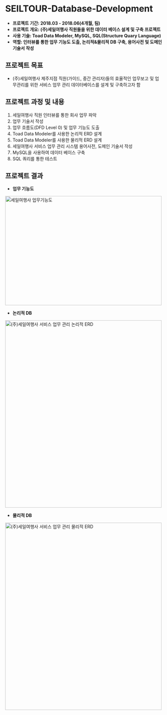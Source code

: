 # SEILTOUR-Database-Development

- **프로젝트 기간: 2018.03 - 2018.06(4개월, 팀)**
- **프로젝트 개요: (주)세일여행사 직원들을 위한 데이터 베이스 설계 및 구축 프로젝트**
- **사용 기술: Toad Data Modeler, MySQL, SQL(Structure Quary Language)**
- **역할: 인터뷰를 통한 업무 기능도 도출, 논리적&물리적 DB 구축, 용어사전 및 도메인 기술서 작성**


## 프로젝트 목표
- (주)세일여행사 제주지점 직원(가이드, 중간 관리자)들의 효율적인 업무보고 및 업무관리를 위한 서비스 업무 관리 데이터베이스를 설계 및 구축하고자 함


## 프로젝트 과정 및 내용

1. 세일여행사 직원 인터뷰를 통한 회사 업무 파악
2. 업무 기술서 작성
3. 업무 흐름도(DFD Level 0) 및 업무 기능도 도출
4. Toad Data Modeler를 사용한 논리적 ERD 설계
5. Toad Data Modeler를 사용한 물리적 ERD 설계
6. 세일여행사 서비스 업무 관리 시스템 용어사전, 도메인 기술서 작성
7. MySQL을 사용하여 데이터 베이스 구축
8. SQL 쿼리를 통한 테스트

## 프로젝트 결과
- **업무 기능도**
<img width="500"  height="350" alt="세일여행사 업무기능도" src="https://user-images.githubusercontent.com/65681568/137960066-b7f7fa77-2d58-48d6-a577-7b522a0d4d83.PNG">

- **논리적 DB**
<img width="500"  height="600" alt="(주)세일여행사 서비스 업무 관리 논리적 ERD" src="https://user-images.githubusercontent.com/65681568/137959774-24f92889-56dc-478a-baf0-80a6327d1965.PNG">

- **물리적 DB** 
<img width="500"  height="600" alt="(주)세일여행사 서비스 업무 관리 물리적 ERD" src="https://user-images.githubusercontent.com/65681568/137959551-9aee6e91-5df2-4922-a4ae-5f192a9fe956.PNG">



